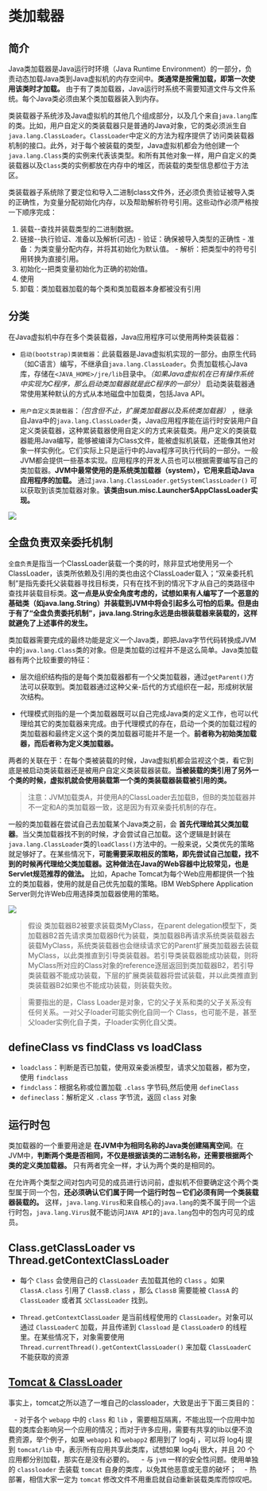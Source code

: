 # 类加载器

## 简介  

Java类加载器是Java运行时环境（Java Runtime Environment）的一部分，负责动态加载Java类到Java虚拟机的内存空间中。**类通常是按需加载，即第一次使用该类时才加载。** 由于有了类加载器，Java运行时系统不需要知道文件与文件系统。每个Java类必须由某个类加载器装入到内存。

类装载器子系统涉及Java虚拟机的其他几个组成部分，以及几个来自`java.lang`库的类。比如，用户自定义的类装载器只是普通的Java对象，它的类必须派生自`java.lang.ClassLoader`。`ClassLoader`中定义的方法为程序提供了访问类装载器机制的接口。此外，对于每个被装载的类型，Java虚拟机都会为他创建一个`java.lang.Class`类的实例来代表该类型。和所有其他对象一样，用户自定义的类装载器以及`Class`类的实例都放在内存中的堆区，而装载的类型信息都位于方法区。

类装载器子系统除了要定位和导入二进制class文件外，还必须负责验证被导入类的正确性，为变量分配初始化内存，以及帮助解析符号引用。这些动作必须严格按一下顺序完成：

  1. 装载--查找并装载类型的二进制数据。
  2. 链接--执行验证、准备以及解析(可选)
    - 验证：确保被导入类型的正确性
    - 准备：为类变量分配内存，并将其初始化为默认值。
    - 解析：把类型中的符号引用转换为直接引用。
  3. 初始化--把类变量初始化为正确的初始值。
  4. 使用
  5. 卸载：类加载器加载的每个类和类加载器本身都被没有引用

## 分类

在Java虚拟机中存在多个类装载器，Java应用程序可以使用两种类装载器：
  - `启动(bootstrap)类装载器`：此装载器是Java虚拟机实现的一部分。由原生代码（如C语言）编写，不继承自`java.lang.ClassLoader`。负责加载核心Java库，存储在`<JAVA_HOME>/jre/lib`目录中。*（如果Java虚拟机在已有操作系统中实现为C程序，那么启动类加载器就是此C程序的一部分）* 启动类装载器通常使用某种默认的方式从本地磁盘中加载类，包括Java API。

  - `用户自定义类装载器`：*（包含但不止，扩展类加载器以及系统类加载器）* ，继承自Java中的`java.lang.ClassLoader`类，Java应用程序能在运行时安装用户自定义类装载器，这种累装载器使用自定义的方式来装载类。用户定义的类装载器能用Java编写，能够被编译为Class文件，能被虚拟机装载，还能像其他对象一样实例化。它们实际上只是运行中的Java程序可执行代码的一部分。一般JVM都会提供一些基本实现。应用程序的开发人员也可以根据需要编写自己的类加载器。**JVM中最常使用的是系统类加载器（system），它用来启动Java应用程序的加载。** 通过`java.lang.ClassLoader.getSystemClassLoader()` 可以获取到该类加载器对象。**该类由sun.misc.Launcher$AppClassLoader实现。**

![](images/java-class-loader.png)

## 全盘负责双亲委托机制

`全盘负责`是指当一个ClassLoader装载一个类的时，除非显式地使用另一个ClassLoader，该类所依赖及引用的类也由这个ClassLoader载入；“双亲委托机制”是指先委托父装载器寻找目标类，只有在找不到的情况下才从自己的类路径中查找并装载目标类。**这一点是从安全角度考虑的，试想如果有人编写了一个恶意的基础类（如java.lang.String）并装载到JVM中将会引起多么可怕的后果。但是由于有了“全盘负责委托机制”，java.lang.String永远是由根装载器来装载的，这样就避免了上述事件的发生。**

类加载器需要完成的最终功能是定义一个Java类，即把Java字节代码转换成JVM中的`java.lang.Class`类的对象。但是类加载的过程并不是这么简单。Java类加载器有两个比较重要的特征：

  - 层次组织结构指的是每个类加载器都有一个父类加载器，通过`getParent()`方法可以获取到。类加载器通过这种父亲-后代的方式组织在一起，形成树状层次结构。

  - 代理模式则指的是一个类加载器既可以自己完成Java类的定义工作，也可以代理给其它的类加载器来完成。由于代理模式的存在，启动一个类的加载过程的类加载器和最终定义这个类的类加载器可能并不是一个。**前者称为初始类加载器，而后者称为定义类加载器。**

两者的关联在于：在每个类被装载的时候，Java虚拟机都会监视这个类，看它到底是被启动类装载器还是被用户自定义类装载器装载。**当被装载的类引用了另外一个类的时候，虚拟机就会使用装载第一个类的类装载器装载被引用的类。**

>注意：JVM加载类A，并使用A的ClassLoader去加载B，但B的类加载器并不一定和A的类加载器一致，这是因为有双亲委托机制的存在。

一般的类加载器在尝试自己去加载某个Java类之前，会 **首先代理给其父类加载器**。当父类加载器找不到的时候，才会尝试自己加载。这个逻辑是封装在`java.lang.ClassLoader`类的`loadClass()`方法中的。一般来说，父类优先的策略就足够好了。在某些情况下，**可能需要采取相反的策略，即先尝试自己加载，找不到的时候再代理给父类加载器。这种做法在Java的Web容器中比较常见，也是Servlet规范推荐的做法。** 比如，Apache Tomcat为每个Web应用都提供一个独立的类加载器，使用的就是自己优先加载的策略。IBM WebSphere Application Server则允许Web应用选择类加载器使用的策略。

![](images/class-loader-proxy-partten.png)

>假设 类加载器B2被要求装载类MyClass，在parent delegation模型下，类加载器B2首先请求类加载器B代为装载，类加载器B再请求系统类装载器去装载MyClass，系统类装载器也会继续请求它的Parent扩展类加载器去装载MyClass，以此类推直到引导类装载器。若引导类装载器能成功装载，则将MyClass所对应的Class对象的reference逐层返回到类加载器B2，若引导类装载器不能成功装载，下层的扩展类装载器将尝试装载，并以此类推直到类装载器B2如果也不能成功装载，则装载失败。

>需要指出的是，Class Loader是对象，它的父子关系和类的父子关系没有任何关系。一对父子loader可能实例化自同一个 Class，也可能不是，甚至父loader实例化自子类，子loader实例化自父类。

## defineClass vs findClass vs loadClass

  - `loadclass`：判断是否已加载，使用双亲委派模型，请求父加载器，都为空，使用 `findclass`
  - `findclass`：根据名称或位置加载 `.class` 字节码,然后使用 `defineClass`
  - `defineclass`：解析定义 `.class` 字节流，返回 `class` 对象

## 运行时包

类加载器的一个重要用途是 **在JVM中为相同名称的Java类创建隔离空间**。在JVM中，**判断两个类是否相同，不仅是根据该类的二进制名称，还需要根据两个类的定义类加载器。** 只有两者完全一样，才认为两个类的是相同的。

在允许两个类型之间对包内可见的成员进行访问前，虚拟机不但要确定这个两个类型属于同一个包，**还必须确认它们属于同一个运行时包－它们必须有同一个类装载器装载的。** 这样，`java.lang.Virus`和来自核心的`java.lang`的类不属于同一个运行时包，`java.lang.Virus`就不能访问`JAVA API`的`java.lang`包中的包内可见的成员。

## Class.getClassLoader vs Thread.getContextClassLoader

  - 每个 `Class` 会使用自己的 `ClassLoader` 去加载其他的 `Class` 。如果 `ClassA.class` 引用了 `ClassB.class` ，那么 `ClassB` 需要能被 `ClassA` 的 `ClassLoader` 或者其 `父ClassLoader` 找到。

  - `Thread.getContextClassLoader` 是当前线程使用的 `ClassLoader`。对象可以通过 `ClassLoaderC` 加载，并且传递到 `Classload` 是 `ClassLoaderD` 的线程里。在某些情况下，对象需要使用 `Thread.currentThread().getContextClassLoader()` 来加载 `ClassLoaderC` 不能获取的资源

## [Tomcat & ClassLoader](https://blog.csdn.net/liweisnake/article/details/8470285)

事实上，tomcat之所以造了一堆自己的classloader，大致是出于下面三类目的：

   - 对于各个 `webapp` 中的 `class` 和 `lib` ，需要相互隔离，不能出现一个应用中加载的类库会影响另一个应用的情况；而对于许多应用，需要有共享的lib以便不浪费资源，举个例子，如果 `webapp1` 和 `webapp2` 都用到了 log4j ，可以将 log4j 提到 `tomcat/lib` 中，表示所有应用共享此类库，试想如果 log4j 很大，并且 20 个应用都分别加载，那实在是没有必要的。
   - 与 `jvm` 一样的安全性问题。使用单独的 `classloader` 去装载 `tomcat` 自身的类库，以免其他恶意或无意的破坏；
   - 热部署，相信大家一定为 `tomcat` 修改文件不用重启就自动重新装载类库而惊叹吧。

